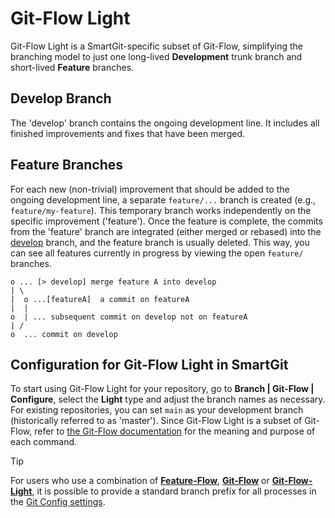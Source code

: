 # Git-Flow Light

Git-Flow Light is a SmartGit-specific subset of Git-Flow, simplifying the branching model to just one long-lived **Development** trunk branch and short-lived **Feature** branches.

## Develop Branch

The 'develop' branch contains the ongoing development line.
It includes all finished improvements and fixes that have been merged.

## Feature Branches

For each new (non-trivial) improvement that should be added to the ongoing development line, a separate `feature/...` branch is created (e.g., `feature/my-feature`).
This temporary branch works independently on the specific improvement ('feature').
Once the feature is complete, the commits from the 'feature' branch are integrated (either merged or rebased) into the [develop](#develop-branch) branch, and the feature branch is usually deleted.
This way, you can see all features currently in progress by viewing the open `feature/` branches.

``` text
o ... [> develop] merge feature A into develop
| \
|  o ...[featureA]  a commit on featureA
|  |
o  | ... subsequent commit on develop not on featureA
| /
o  ... commit on develop
```

## Configuration for Git-Flow Light in SmartGit

To start using Git-Flow Light for your repository, go to **Branch \| Git-Flow \| Configure**, select the **Light** type and adjust the branch names as necessary.
For existing repositories, you can set `main` as your development branch (historically referred to as 'master').
Since Git-Flow Light is a subset of Git-Flow, refer to [the Git-Flow documentation](Git-Flow.md#git-flow-commands) for the meaning and purpose of each command.

> [!TIP]
> For users who use a combination of [**Feature-Flow**](Feature-Flow.md), [**Git-Flow**](Git-Flow.md) or [**Git-Flow-Light**](Git-Flow-Light.md), it is possible to provide a standard branch prefix for all processes in the [Git Config settings](../GUI/Preferences/Commands.md#tip---feature-branch-prefixing).
